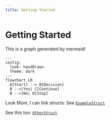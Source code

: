 ```yaml
---
title: Getting Started
---
```

# Getting Started

This is a graph generated by mermaid!

```mermaid
---
config:
  look: handDrawn
  theme: dark 
---
flowchart LR
  A[Start] --> B{Decision}
  B -->|Yes| C[Continue]
  B -->|No| D[Stop]
```

Look Mom, I can link structs: See [`ExampleStruct`](::ExampleStruct)

See this too: [`OtherStruct`](::A::B::OtherStruct)
